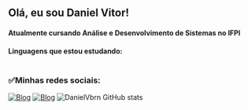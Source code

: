 ## Olá, eu sou Daniel Vitor!
#### Atualmente cursando Análise e Desenvolvimento de Sistemas no IFPI
#### Linguagens que estou estudando:
  <div style="display: inline-flex;">
        <img align="center" alt="" src="https://img.shields.io/badge/Node.js-43853D?style=for-the-badge&logo=node.js&logoColor=white">
   </div>

### ✅Minhas redes sociais:
[![Blog](https://img.shields.io/badge/YouTube-FF0000?style=for-the-badge&logo=youtube&logoColor=white)](https://www.youtube.com/channel/UC6dg-MuTpjRSx-5DcW5c_Rg)
[![Blog](https://img.shields.io/badge/Instagram-E4405F?style=for-the-badge&logo=instagram&logoColor=white)](https://www.instagram.com/daniel_vbrn/)
![DanielVbrn GitHub stats](https://github-readme-stats.vercel.app/api?username=DanielVbrn&show_icons=true&theme=tokyonight)
